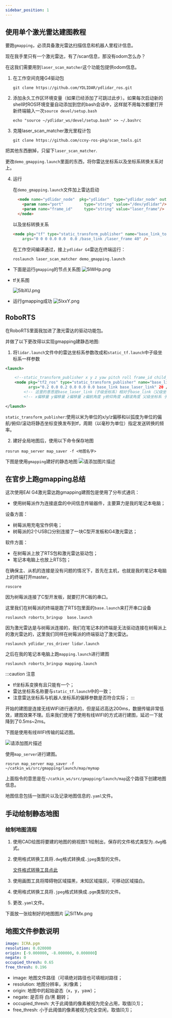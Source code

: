```yaml
---
sidebar_position: 1
---
```


## 使用单个激光雷达建图教程

要跑`gmapping`，必须具备激光雷达扫描信息和机器人里程计信息。

现在我手里只有一个激光雷达，有了/scan信息，那没有odom怎么办？

在这我们需要用到`laser_scan_matcher`这个功能包提供odom信息。

1. 在工作空间克隆G4驱动包

    ```shell
    git clone https://github.com/YDLIDAR/ydlidar_ros.git
    ```

2. 添加永久工作区环境变量（如果已经添加了可跳过此步）。如果每次启动新的shell时ROS环境变量自动添加到您的bash会话中，这样就不用每次都要打开新终端输入一次`source devel/setup.bash`

    ```shell
    echo "source ~/ydlidar_ws/devel/setup.bash" >> ~/.bashrc
    ```

3. 克隆laser_scan_matcher激光里程计包

    ```shell
    git clone https://github.com/ccny-ros-pkg/scan_tools.git
    ```

把其他东西删掉，只留下`laser_scan_matcher`.

更改`demo_gmapping.launch`里面的东西，将你雷达坐标系以及坐标系转换关系对上。

4. 运行

    在`demo_gmapping.launch`文件加上雷达启动

    ```html
      <node name="ydlidar_node"  pkg="ydlidar"  type="ydlidar_node" output="screen" respawn="false" >
        <param name="port"         type="string" value="/dev/ydlidar"/>  
        <param name="frame_id"     type="string" value="laser_frame"/>
      </node>
    ```

    以及坐标转换关系

    ```html
    <node pkg="tf" type="static_transform_publisher" name="base_link_to_laser4"
        args="0 0 0 0.0 0.0  0.0 /base_link /laser_frame 40" />
    ```

    在工作空间编译通过，接上`ydlidar G4`雷达在终端运行：

    ```shell
    roslaunch laser_scan_matcher demo_gmapping.launch
    ```

- 下面是运行`gmapping`的节点关系图
  ![5lWHp.png](https://i.w3tt.com/2021/10/30/5lWHp.png)

- tf关系图

  ![5lbXU.png](https://i.w3tt.com/2021/10/30/5lbXU.png)

- 运行gmapping成功
  ![5lxxY.png](https://i.w3tt.com/2021/10/30/5lxxY.png)

## RoboRTS

在RoboRTS里面我加进了激光雷达的驱动功能包。

并做了以下更改得以实现gmapping建静态地图:

1. 将`lidar.launch`文件中的雷达坐标系参数改成和`static_tf.launch`中子级坐标系一样参数

```xml title="static_tf.launch"
<launch>

    <!--static_transform_publisher x y z yaw pitch roll frame_id child_frame_id-->
    <node pkg="tf2_ros" type="static_transform_publisher" name="base_link_base_laser_link_broadcaster"
          args="0.2 0.0 0.2 0.0 0.0 0.0 base_link base_laser_link" 20 />
        <!-- 这里的意思是base_laser_link（子级坐标系）相对于base_link（父级坐标系）在x方向上的偏移量是0.2米，在z方向上的偏移量是0.2米 -->
        <!-- x偏移量 y偏移量 z偏移量 z偏航角度 y俯仰角度 x翻滚角度 父级坐标系 子级坐标系 20ms(50hz) -->
    
</launch>
```

`static_transform_publisher`:使用以米为单位的x/y/z偏移和以弧度为单位的偏航/俯仰/滚动将静态坐标变换发布到tf，周期（以毫秒为单位）指定发送转换的频率。

2. 建好全局地图后，使用以下命令保存地图

```shell
rosrun map_server map_saver -f <地图名字>
```

下图是使用`gmapping`建好的静态地图
![请添加图片描述](https://img-blog.csdnimg.cn/6b856e615be24e7d9c29a4e5371a1266.png)

## 在官步上跑gmapping总结

这次使用EAI G4激光雷达跑gmapping建图包是使用了分布式通讯：

- 使用树莓派作为连接底盘的中间信息传输器件，主要算力是我的笔记本电脑；

设备方面：

- 树莓派用充电宝作供电；
- 树莓派的2个USB口分别连接了一块C型开发板和G4激光雷达；

软件方面：

- 在树莓派上放了RTS包和激光雷达驱动包；
- 笔记本电脑上也放上RTS包；

在确保主、从机的连接是没有问题的情况下，首先在主机，也就是我的笔记本电脑上的终端打开master。

```shell
roscore
```

因为树莓派连接了C型开发板，就要打开C板的串口。

这里我们在树莓派的终端是跑了RTS包里面的`base.launch`来打开串口设备

```shell
roslaunch roborts_bringup  base.launch
```

因为激光雷达是与树莓派连接的，我们在笔记本的终端是无法驱动连接在树莓派上的激光雷达的，这里我们同样在树莓派的终端驱动了激光雷达。

```shell
roslaunch ydlidar_ros_driver lidar.launch 
```

之后在我的笔记本电脑上跑`mapping.launch`进行建图

```shell
roslaunch roborts_bringup mapping.launch
```

:::caution 注意

- tf坐标系变换有且只能有一个；
- 雷达坐标系名称要与`static_tf.launch`中的一致；
- 注意雷达坐标系与机器人坐标系的偏移参数是否符合实际；
:::

开始的建图是连接无线WIFI进行通讯的，但是延迟高达200ms，数据传输非常低效，建图效果不理。后来我们使用了使用有线WIFI的方式进行建图，延迟一下就降到了0.5ms~2ms。

下图是使用有线WIFI传输的延迟图。

![请添加图片描述](https://img-blog.csdnimg.cn/bb360a28c12e47cd81902dedff870bb8.png)

使用`map_server`进行建图。

```shell
rosrun map_server map_saver -f  ~/catkin_ws/src/gmapping/launch/map/mymap
```

上面指令的意思是在`~/catkin_ws/src/gmapping/launch/map`这个路径下创建地图信息。

地图信息包括一张图片以及记录地图信息的`.yaml`文件。

## 手动绘制静态地图

### 绘制地图流程

1. 使用CAD绘图将要建的地图的俯视图1:1绘制出，保存的文件格式类型为`.dwg`格式。
2. 使用格式转换工具将`.dwg`格式转换成`.jpeg`类型的文件。

   [文件格式转换工具点此](https://onlineconvertfree.com/zh/convert/)

3. 使用画图工具将障碍物区域描黑，未知区域描灰，可移动区域描白。
4. 使用格式转换工具将`.jpeg`格式转换成`.pgm`类型的文件。
5. 更改`.yaml`文件。

下面放一张绘制好的地图图片
![5lTMx.png](https://i.w3tt.com/2021/10/30/5lTMx.png)

## 地图文件参数说明

```yaml
image: ICRA.pgm
resolution: 0.020000
origin: [-9.000000, -8.000000, 0.000000]
negate: 0
occupied_thresh: 0.65
free_thresh: 0.196
```

- image: 地图文件路径（可填绝对路径也可填相对路径；
- resolution: 地图分辨率，米/像素；
- origin: 地图中的起始姿态（x，y，yaw）；
- negate: 是否将 白/黑 翻转；
- occupied_thresh: 大于此阈值的像素被视为完全占用，取值[0,1]；
- free_thresh: 小于此阈值的像素被视为完全空闲，取值[0,1]；
